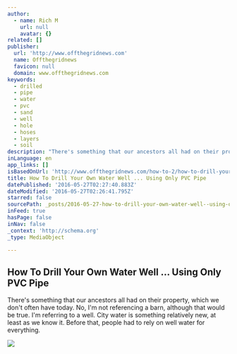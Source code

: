```yaml
---
author:
  - name: Rich M
    url: null
    avatar: {}
related: []
publisher:
  url: 'http://www.offthegridnews.com'
  name: Offthegridnews
  favicon: null
  domain: www.offthegridnews.com
keywords:
  - drilled
  - pipe
  - water
  - pvc
  - sand
  - well
  - hole
  - hoses
  - layers
  - soil
description: "There's something that our ancestors all had on their property, which we don't often have today. No, I'm not referencing a barn, although that would be true. I'm referring to a well. City water is something relatively new, at least as we know it. Before that, people had to rely on well water for everything."
inLanguage: en
app_links: []
isBasedOnUrl: 'http://www.offthegridnews.com/how-to-2/how-to-drill-your-own-water-well-using-only-pvc-pipe/'
title: How To Drill Your Own Water Well ... Using Only PVC Pipe
datePublished: '2016-05-27T02:27:40.883Z'
dateModified: '2016-05-27T02:26:41.795Z'
starred: false
sourcePath: _posts/2016-05-27-how-to-drill-your-own-water-well--using-only-pvc-pipe.md
inFeed: true
hasPage: false
inNav: false
_context: 'http://schema.org'
_type: MediaObject

---
```

<article style=""><h1>How To Drill Your Own Water Well ... Using Only PVC Pipe</h1><p>There's something that our ancestors all had on their property, which we don't often have today. No, I'm not referencing a barn, although that would be true. I'm referring to a well. City water is something relatively new, at least as we know it. Before that, people had to rely on well water for everything.</p><img src="http://www.offthegridnews.com/wp-content/uploads/2015/08/DSCN7916-620x330.jpg" /></article>